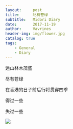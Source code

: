 ```yaml
---
layout:     post
title:      尽有苍绿
subtitle:   Midori Diary
date:       2017-11-19
author:     Vavrines
header-img: img/flower.jpg
catalog: true
tags:
    - General
    - Diary
---
```



远山林木茂盛

尽有苍绿

在香港的日子前后行将贯穿四季

得过一些

失过一些

![](https://ws4.sinaimg.cn/large/006tKfTcgy1fnn3i0yy12j31kw1kw7wm.jpg)